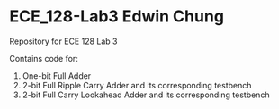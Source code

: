 # ECE_128-Lab3 Edwin Chung
Repository for ECE 128 Lab 3

Contains code for:
1) One-bit Full Adder
2) 2-bit Full Ripple Carry Adder and its corresponding testbench
3) 2-bit Full Carry Lookahead Adder and its corresponding testbench
